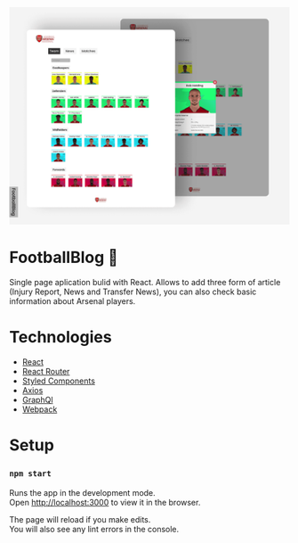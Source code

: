 ![FootbalBlog](https://raw.githubusercontent.com/Dzejkoo/FootballBlog/main/src/assets/images/github/Team.png)

# FootballBlog 💬

Single page aplication bulid with React. Allows to add three form of article (Injury Report, News and Transfer News), you can also check basic information about Arsenal players. 

# Technologies

- [React](https://reactjs.org/)
- [React Router](https://v5.reactrouter.com/)
- [Styled Components](https://styled-components.com/)
- [Axios](https://axios-http.com/)
- [GraphQl](https://graphcdn.io/)
- [Webpack](https://webpack.js.org/)

# Setup 

### `npm start`

Runs the app in the development mode.\
Open [http://localhost:3000](http://localhost:3000) to view it in the browser.

The page will reload if you make edits.\
You will also see any lint errors in the console.